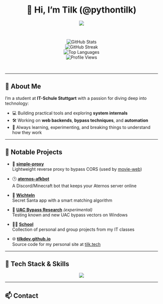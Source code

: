 <h1 align="center">
  👋 Hi, I’m Tilk (@pythontilk)
</h1>

<p align="center">
  <img src="https://readme-typing-svg.herokuapp.com/?lines=Student+%7C+Developer+%7C+Reverse+Engineer;Exploring+UAC+Bypasses+and+Low-Level+Tech;Building+Cool+Stuff+Every+Day!" />
</p>

<br>

<p align="center">
  <img src="https://github-readme-stats.vercel.app/api?username=pythontilk&show_icons=true&theme=radical&hide=issues" alt="GitHub Stats" />
  <br>
  <img src="https://github-readme-streak-stats.herokuapp.com?user=pythontilk&theme=radical" alt="GitHub Streak" />
  <br>
  <img src="https://github-readme-stats.vercel.app/api/top-langs/?username=pythontilk&layout=compact&theme=radical" alt="Top Languages" />
  <br>
  <img src="https://komarev.com/ghpvc/?username=pythontilk&color=orange&style=for-the-badge" alt="Profile Views" />
</p>

<br>

---

## 🧠 About Me

I’m a student at **IT-Schule Stuttgart** with a passion for diving deep into technology:

- 💻 Building practical tools and exploring **system internals**  
- 🛠️ Working on **web backends**, **bypass techniques**, and **automation**  
- 🧪 Always learning, experimenting, and breaking things to understand how they work  

---

## 🚀 Notable Projects

- 🔁 [**simple-proxy**](https://github.com/PythonTilk/simple-proxy)  
  Lightweight reverse proxy to bypass CORS (used by [movie-web](https://github.com/movie-web/movie-web))

- 🕒 [**aternos-afkbot**](https://github.com/PythonTilk/aternos-afkbot)  
  A Discord/Minecraft bot that keeps your Aternos server online

- 🎅 [**Wichteln**](https://github.com/PythonTilk/Wichteln)  
  Secret Santa app with a smart matching algorithm

- 🧪 [**UAC Bypass Research**](https://github.com/PythonTilk/UAC-bypass) *(experimental)*  
  Testing known and new UAC bypass vectors on Windows

- 🧑‍🏫 [**School**](https://github.com/PythonTilk/School)  
  Collection of personal and group projects from my IT classes

- 🌐 [**tilkdev.github.io**](https://github.com/PythonTilk/tilkdev.github.io)  
  Source code for my personal site at [tilk.tech](https://tilk.tech)

---

## 🧰 Tech Stack & Skills

<p align="center">
  <img src="https://skillicons.dev/icons?i=python,javascript,html,css,nodejs,docker,git,linux,react,sqlite,bash" />
</p>

---

## 📫 Contact

